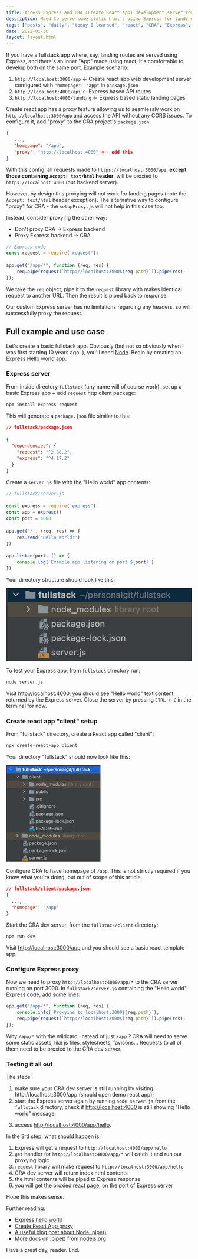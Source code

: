 ```yaml
---
title: Access Express and CRA (Create React app) development server routes on same localhost port
description: Need to serve some static html's using Express for landing routes + serve a React app, and access this on one single local port for development? Don't use CRA's "proxy", instead use your Express backend to proxy requests to CRA dev server when needed.
tags: ["posts", "daily", "today I learned", "react", "CRA", "Express", "fullstack"]
date: 2022-01-30
layout: layout.html
---
```


If you have a fullstack app where, say, landing routes are served using Express, and there's an inner "App" made using react, it's comfortable to develop both on the same port. Example scenario:

1) `http://localhost:3000/app` <- Create react app web development server configured with `"homepage": "app"` in `package.json`
2) `http://localhost:4000/api`  <- Express based API routes
3) `http://localhost:4000/landing` <- Express based static landing pages

Create react app has a proxy feature allowing us to seamlessly work on `http://localhost:3000/app` and access the API without any CORS issues. To configure it, add "proxy" to the CRA project's `package.json`:
```json
{
   ...,
   "homepage": "/app",
   "proxy": "http://localhost:4000" <-- add this
}
```

With this config, all requests made to `https://localhost:3000/api`, **except those containing `Accept: text/html` header**, will be proxied to `https://localhost:4000` (our backend server).

However, by design this proxying will not work for landing pages (note the `Accept: text/html` header exception). The alternative way to configure "proxy" for CRA - the `setupProxy.js` will not help in this case too. 

Instead, consider proxying the other way:
- Don't proxy CRA -> Express backend
- Proxy Express backend -> CRA

```js
// Express code
const request = require('request');

app.get("/app/*", function (req, res) {
    req.pipe(request(`http://localhost:3000${req.path}`)).pipe(res);
});
```

We take the `req` object, pipe it to the `request` library with makes identical request to another URL. Then the result is piped back to response. 

Our custom Express server has no limitations regarding any headers, so will successfully proxy the request.

## Full example and use case

Let's create a basic fullstack app. Obviously (but not so obviously when I was first starting 10 years ago..), you'll
need [Node](https://nodejs.org/en/download/). Begin by creating
an [Express Hello world app](https://expressjs.com/en/starter/hello-world.html).

### Express server

From inside directory `fullstack` (any name will of course work), set up a basic Express app + add `request` http client package:

```bash
npm install express request
```

This will generate a `package.json` file similar to this:

```json
// fullstack/package.json

{
  "dependencies": {
    "request": "^2.88.2",
    "express": "^4.17.2"
  }
}

```

Create a `server.js` file with the "Hello world" app contents:

```js
// fullstack/server.js

const express = require('express')
const app = express()
const port = 4000

app.get('/', (req, res) => {
    res.send('Hello World!')
})

app.listen(port, () => {
    console.log(`Example app listening on port ${port}`)
})
```

Your directory structure should look like this:

![Directory structure](../../../assets/posts/2022-01/express-and-cra-dev-server-on-shared-domain-and-port/dir_structure_1.png)

To test your Express app, from `fullstack` directory run:

```bash
node server.js
```

Visit [http://localhost:4000](http://localhost:4000), you should see "Hello world" text content returned by the Express server. Close the server by pressing `CTRL + C` in the terminal for now.

### Create react app "client" setup

From "fullstack" directory, create a React app called "client":

```bash
npx create-react-app client
```

Your directory "fullstack" should now look like this:

![Directory structure](../../../assets/posts/2022-01/express-and-cra-dev-server-on-shared-domain-and-port/dir_structure_2.png)

Configure CRA to have homepage of `/app`. This is not strictly required if you know what you're doing, but out of scope of this article.

```json
// fullstack/client/package.json
{
  ...,
  "homepage": "/app"
}                                               

```

Start the CRA dev server, from the `fullstack/client` directory:

```bash
npm run dev
```

Visit [http://localhost:3000/app](http://localhost:3000/app) and you should see a basic react template app.

### Configure Express proxy

Now we need to proxy `http://localhost:4000/app/*` to the CRA server running on port 3000. In `fullstack/server.js`
containing the "Hello world" Express code, add some lines:

```js
app.get("/app/*", function (req, res) {
    console.info(`Proxying to localhost:3000${req.path}`);
    req.pipe(request(`http://localhost:3000${req.path}`)).pipe(res);
});
```

Why `/app/*` with the wildcard, instead of just `/app` ? CRA will need to serve some static assets, like js files, stylesheets, favicons... Requests to all of them need to be proxied to the CRA dev server. 

### Testing it all out

The steps:
1) make sure your CRA dev server is still running by visiting http://localhost:3000/app (should open demo react app);
2) start the Express server again by running `node server.js` from the  `fullstack` directory, check if [http://localhost:4000](http://localhost:4000) is still showing "Hello world" message;
3. access [http://localhost:4000/app/hello](http://localhost:4000/app/hello).

In the 3rd step, what should  happen is:
1) Express will get a request to `http://localhost:4000/app/hello`
2) `get` handler for `http://localhost:4000/app/*` will catch it and run our proxying logic
3) `request` library will make request to `http://localhost:3000/app/hello`
4) CRA dev server will return index.html contents
5) the html contents will be piped to Express response
6) you will get the proxied react page, on the port of Express server

Hope this makes sense.
     
Further reading:

- [Express hello world](https://expressjs.com/en/starter/hello-world.html)
- [Create React App proxy](https://create-react-app.dev/docs/proxying-api-requests-in-development/)
- [A useful blog post about Node .pipe()](https://www.becomebetterprogrammer.com/what-does-pipe-mean-in-node-js-how-to-use-it-practical-guide/) 
- [More docs on .pipe() from nodejs.org](https://nodejs.org/en/knowledge/advanced/streams/how-to-use-stream-pipe/)

Have a great day, reader. End.  